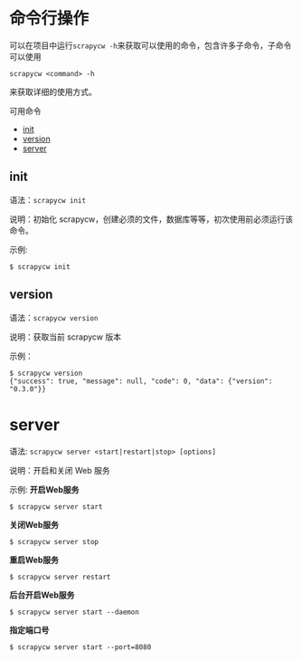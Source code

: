 # 命令行操作

可以在项目中运行`scrapycw -h`来获取可以使用的命令，包含许多子命令，子命令可以使用
```
scrapycw <command> -h
```
来获取详细的使用方式。

可用命令

- [init](#init)
- [version](#version)
- [server](#server)

## init

语法：`scrapycw init`

说明：初始化 scrapycw，创建必须的文件，数据库等等，初次使用前必须运行该命令。

示例:
```
$ scrapycw init
```

## version

语法：`scrapycw version`

说明：获取当前 scrapycw 版本

示例：
```
$ scrapycw version
{"success": true, "message": null, "code": 0, "data": {"version": "0.3.0"}}
```

# server

语法: `scrapycw server <start|restart|stop> [options]`

说明：开启和关闭 Web 服务

示例:
**开启Web服务**
```
$ scrapycw server start
```

**关闭Web服务**
```
$ scrapycw server stop
```

**重启Web服务**
```
$ scrapycw server restart
```

**后台开启Web服务**
```
$ scrapycw server start --daemon
```

**指定端口号**
```
$ scrapycw server start --port=8080
```
